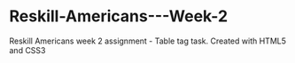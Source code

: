 # Reskill-Americans---Week-2
Reskill Americans week 2 assignment - Table tag task.
Created with HTML5 and CSS3 
